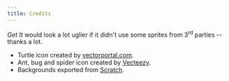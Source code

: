 ```yaml
---
title: Credits
---
```


*Get It* would look a lot uglier if it didn't use some sprites from 3<sup>rd</sup> parties -- thanks a lot.

* Turtle icon created by [vectorportal.com](https://www.vectorportal.com).
* Ant, bug and spider icon created by [Vecteezy](https://www.vecteezy.com).
* Backgrounds exported from [Scratch](https://scratch.mit.edu).
